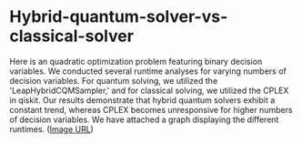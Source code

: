 # Hybrid-quantum-solver-vs-classical-solver
Here is an quadratic optimization problem featuring binary decision variables. We conducted several runtime analyses for varying numbers of decision variables. For quantum solving, we utilized the 'LeapHybridCQMSampler,' and for classical solving, we utilized the CPLEX in qiskit. Our results demonstrate that hybrid quantum solvers exhibit a constant trend, whereas CPLEX becomes unresponsive for higher numbers of decision variables. We have attached a graph displaying the different runtimes. ([Image URL](https://github.com/ladan-salimi/Hybrid-quantum-solver-vs-classical-solver/blob/main/Quantum-Cplex.png
)) 
